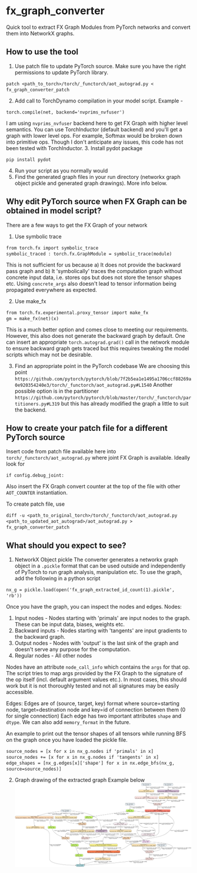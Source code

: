 # fx_graph_converter
Quick tool to extract FX Graph Modules from PyTorch networks and convert them into NetworkX graphs.

## How to use the tool
1. Use patch file to update PyTorch source. Make sure you have the right permissions to update PyTorch library.
```
patch <path_to_torch>/torch/_functorch/aot_autograd.py < fx_graph_converter_patch
```
2. Add call to TorchDynamo compilation in your model script. Example -
```
torch.compile(net, backend='nvprims_nvfuser')
```
I am using `nvprims_nvfuser` backend here to get FX Graph with higher level semantics. You can use TorchInductor (default backend) and you'll get a graph with lower level ops. For example, Softmax would be broken down into primitive ops.
Though I don't anticipate any issues, this code has not been tested with TorchInductor.
3. Install pydot package
```
pip install pydot
```
4. Run your script as you normally would
5. Find the generated graph files in your run directory (networkx graph object pickle and generated graph drawings). More info below.

## Why edit PyTorch source when FX Graph can be obtained in model script?
There are a few ways to get the FX Graph of your network
1. Use symbolic trace
```
from torch.fx import symbolic_trace
symbolic_traced : torch.fx.GraphModule = symbolic_trace(module)
```
This is not sufficient for us because a) It does not provide the backward pass graph and b) It 'symbolically' traces the computation graph without concrete input data, i.e. stores ops but does not store the tensor shapes etc.
Using `concrete_args` also doesn't lead to tensor information being propagated everywhere as expected.

2. Use make_fx
```
from torch.fx.experimental.proxy_tensor import make_fx
gm = make_fx(net)(x)
```
This is a much better option and comes close to meeting our requirements. However, this also does not generate the backward graph by default. One can insert an appropriate `torch.autograd.grad()` call in the network module to ensure backward graph gets traced but this requires tweaking the model scripts which may not be desirable.

3. Find an appropriate point in the PyTorch codebase
We are choosing this point `https://github.com/pytorch/pytorch/blob/7f2b5ea1e1495a1706ccf88269a0e920354240e3/torch/_functorch/aot_autograd.py#L1540`
Another possible option is in the partitioner `https://github.com/pytorch/pytorch/blob/master/torch/_functorch/partitioners.py#L319` but this has already modified the graph a little to suit the backend.


## How to create your patch file for a different PyTorch source
Insert code from patch file available here into `torch/_functorch/aot_autograd.py` where joint FX Graph is available. Ideally look for 
```
if config.debug_joint:
```
Also insert the FX Graph convert counter at the top of the file with other `AOT_COUNTER` instantiation.

To create patch file, use
```
diff -u <path_to_original_torch>/torch/_functorch/aot_autograd.py <path_to_updated_aot_autograd>/aot_autograd.py > fx_graph_converter_patch
```

## What should you expect to see?
1. NetworkX Object pickle
The converter generates a networkx graph object in a `.pickle` format that can be used outside and independently of PyTorch to run graph analysis, manipulation etc.
To use the graph, add the following in a python script
```
nx_g = pickle.load(open('fx_graph_extracted_id_count(1).pickle', 'rb'))
```
Once you have the graph, you can inspect the nodes and edges.
Nodes:
1. Input nodes - Nodes starting with 'primals' are input nodes to the graph. These can be input data, biases, weights etc.
2. Backward inputs - Nodes starting with 'tangents' are input gradients to the backward graph.
3. Output nodes - Nodes with 'output' is the last sink of the graph and doesn't serve any purpose for the computation.
4. Regular nodes - All other nodes

Nodes have an attribute `node_call_info` which contains the `args` for that op. The script tries to map args provided by the FX Graph to the signature of the op itself (incl. default argument values etc.). In most cases, this should work but it is not thoroughly tested and not all signatures may be easily accessible.

Edges:
Edges are of (source, target, key) format where source=starting node, target=destination node and key=id of connection between them (0 for single connection)
Each edge has two important attributes `shape` and `dtype`. We can also add `memory_format` in the future.

An example to print out the tensor shapes of all tensors while running BFS on the graph once you have loaded the pickle file.
```
source_nodes = [x for x in nx_g.nodes if 'primals' in x]
source_nodes += [x for x in nx_g.nodes if 'tangents' in x]
edge_shapes = [nx_g.edges[x]['shape'] for x in nx.edge_bfs(nx_g, source=source_nodes)]
```

2. Graph drawing of the extracted graph
Example below
![Example Graph](examples/fx_graph_extracted_id_count(1).png)
